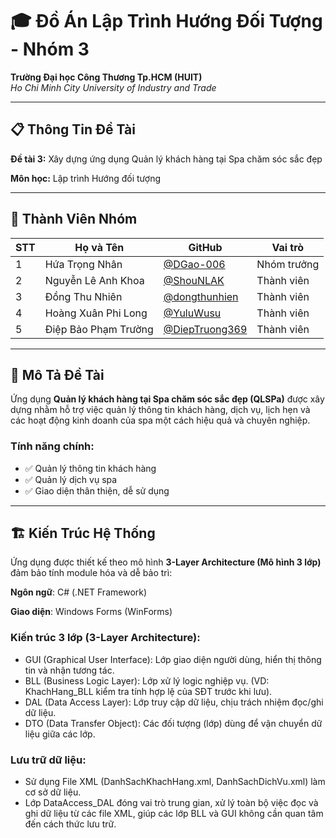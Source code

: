 # 🎓 Đồ Án Lập Trình Hướng Đối Tượng - Nhóm 3

**Trường Đại học Công Thương Tp.HCM (HUIT)**  
*Ho Chi Minh City University of Industry and Trade*

---

## 📋 Thông Tin Đề Tài

**Đề tài 3:** Xây dựng ứng dụng Quản lý khách hàng tại Spa chăm sóc sắc đẹp

**Môn học:** Lập trình Hướng đối tượng  

---

## 👥 Thành Viên Nhóm

| STT | Họ và Tên | GitHub | Vai trò |
|-----|-----------|--------|---------|
| 1 | Hứa Trọng Nhân | [@DGao-006](https://github.com/DGao-006) | Nhóm trưởng |
| 2 | Nguyễn Lê Anh Khoa | [@ShouNLAK](https://github.com/ShouNLAK) | Thành viên |
| 3 | Đồng Thu Nhiên | [@dongthunhien](https://github.com/dongthunhien) | Thành viên |
| 4 | Hoàng Xuân Phi Long | [@YuluWusu](https://github.com/YuluWusu) | Thành viên |
| 5 | Điệp Bảo Phạm Trường | [@DiepTruong369](https://github.com/DiepTruong369) | Thành viên |

---

## 📖 Mô Tả Đề Tài

Ứng dụng **Quản lý khách hàng tại Spa chăm sóc sắc đẹp (QLSPa)** được xây dựng nhằm hỗ trợ việc quản lý thông tin khách hàng, dịch vụ, lịch hẹn và các hoạt động kinh doanh của spa một cách hiệu quả và chuyên nghiệp.

### Tính năng chính:
- ✅ Quản lý thông tin khách hàng
- ✅ Quản lý dịch vụ spa
- ✅ Giao diện thân thiện, dễ sử dụng

---

## 🏗️ Kiến Trúc Hệ Thống

Ứng dụng được thiết kế theo mô hình **3-Layer Architecture (Mô hình 3 lớp)** đảm bảo tính module hóa và dễ bảo trì:

**Ngôn ngữ**: C# (.NET Framework)

**Giao diện**: Windows Forms (WinForms)

### Kiến trúc 3 lớp (3-Layer Architecture):
- GUI (Graphical User Interface): Lớp giao diện người dùng, hiển thị thông tin và nhận tương tác.
- BLL (Business Logic Layer): Lớp xử lý logic nghiệp vụ. (VD: KhachHang_BLL kiểm tra tính hợp lệ của SĐT trước khi lưu).
- DAL (Data Access Layer): Lớp truy cập dữ liệu, chịu trách nhiệm đọc/ghi dữ liệu.
- DTO (Data Transfer Object): Các đối tượng (lớp) dùng để vận chuyển dữ liệu giữa các lớp.

### Lưu trữ dữ liệu:
- Sử dụng File XML (DanhSachKhachHang.xml, DanhSachDichVu.xml) làm cơ sở dữ liệu.
- Lớp DataAccess_DAL đóng vai trò trung gian, xử lý toàn bộ việc đọc và ghi dữ liệu từ các file XML, giúp các lớp BLL và GUI không cần quan tâm đến cách thức lưu trữ.
